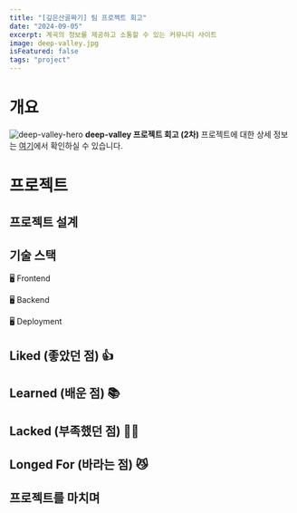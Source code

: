 ```yaml
---
title: "[깊은산골짜기] 팀 프로젝트 회고"
date: "2024-09-05"
excerpt: 계곡의 정보를 제공하고 소통할 수 있는 커뮤니티 사이트
image: deep-valley.jpg
isFeatured: false
tags: "project"
---
```


# 개요

![deep-valley-hero](deep-valley.jpg)
**deep-valley 프로젝트 회고 (2차)**
프로젝트에 대한 상세 정보는 [여기](https://github.com/JJHHYB/deepvalley-front)에서 확인하실 수 있습니다.

# 프로젝트

## 프로젝트 설계

## **기술 스택**

🖥 Frontend

🖥 Backend

🖥 Deployment

## Liked (좋았던 점) 👍

## Learned (배운 점) 📚

## Lacked (부족했던 점) 🤦‍♂️

## Longed For (바라는 점) 😼

## 프로젝트를 마치며
